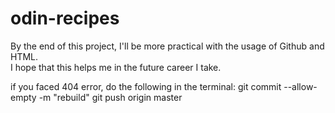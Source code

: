 # odin-recipes  

By the end of this project, I'll be more practical with the usage of Github and HTML.  
I hope that this helps me in the future career I take.


if you faced 404 error, do the following in the terminal:
git commit --allow-empty -m "rebuild"
git push origin master
